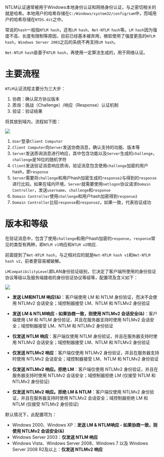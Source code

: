 NTLM认证通常被用于Windows本地身份认证和网络身份认证，与之密切相关的就是哈希。本地用户的哈希存储在`C:/Windows/system32/config/sam`中，而域用户的哈希存储在`NTDS.dit`之中。

常说的`hash`一般指`NTLM hash`，还有`LM hash`、`Net-NTLM hash`等。`LM hash`因为强度不高、长度有限制等原因，目前已经基本被弃用，微软使用了强度更高的`NTLM hash`，`Windows Server 2003`之后的系统不再支持`LM hash`。

`Net-NTLM hash`是基于`NTLM hash`，再使用一定算法生成的，用于网络认证。

# 主要流程

`NTLM`认证流程主要分为三大步：

1. 协商：确认双方协议版本
2. 质询：挑战（Challenge）/响应（Response）认证机制
3. 验证：验证结果

将其放到域内，流程如下图：

![](https://adan0s-1256533472.cos.ap-nanjing.myqcloud.com/typora/image-20211107160343403.png)

1. `User`登录`Client Computer`
2. `Client Computer`向`Server`发送协商消息，确认支持的功能、版本等
3. `Server`发送质询消息进行响应，其中包含功能以及`Server`生成的`challenge`，`challenge`是16位的随机字符
4. `Client`发送验证消息响应质询，验证消息包含使用`challenge`加密的用户hash，即`response`
5. `Server`需要将`challenge`和用户hash加密生成的`response2`与得到的`response`进行比较。如果在域内环境，`Server`就需要使用`netlogon`协议请求`Domain Controller`，发送`username`、`challenge`和`response`
6. `Domain Controller`使用`challenge`和用户hash加密得到`response2`
7. `Domain Controller`比较`response`和`response2`，如果一致，代表验证成功

# 版本和等级

在验证消息中，包含了使用`challenge`和用户hash加密的`response`，`response`常见的类型有两种，即`NTLM v1`响应和`NTLM v2`响应.

前面提到了`Net-NTLM hash`，与之相对应的就是`Net-NTLM hash v1`和`Net-NTLM hash v2`，前者更容易被破解。

`LMCompatibilityLevel`即LAN身份验证级别，它决定了客户端所使用的身份验证协议等级以及服务端接收的身份验证协议等级等，配置项及含义如下：

![](https://adan0s-1256533472.cos.ap-nanjing.myqcloud.com/typora/image-20211107170452534.png)

- **发送 LM和NTLM 响应(&)**：客户端使用 LM 和 NTLM 身份验证，而决不会使用 NTLMv2 会话安全；域控制器接受 LM、NTLM 和 NTLMv2 身份验证

- **发送 LM & NTLM响应 - 如果协商一致，则使用 NTLMv2 会话安全(&)**：客户端使用 LM 和 NTLM 身份验证，并且在服务器支持时使用 NTLMv2 会话安全；域控制器接受 LM、NTLM 和 NTLMv2 身份验证

- **仅发送 NTLM 响应**：客户端仅使用 NTLM 身份验证，并且在服务器支持时使用 NTLMv2 会话安全；域控制器接受 LM、NTLM 和 NTLMv2 身份验证

- **仅发送 NTLMv2 响应**：客户端仅使用 NTLMv2 身份验证，并且在服务器支持时使用 NTLMv2 会话安全；域控制器接受 LM、NTLM 和 NTLMv2 身份验证

- **仅发送 NTLMv2 响应。拒绝 LM**：客户端仅使用 NTLMv2 身份验证，并且在服务器支持时使用 NTLMv2 会话安全；域控制器拒绝 LM (仅接受 NTLM 和 NTLMv2 身份验证)

- **仅发送 NTLMv2 响应。拒绝 LM & NTLM**：客户端仅使用 NTLMv2 身份验证，并且在服务器支持时使用 NTLMv2 会话安全；域控制器拒绝 LM 和 NTLM (仅接受 NTLMv2 身份验证)

默认情况下，此配置项为：

- Windows 2000、Windows XP：**发送 LM & NTLM响应 - 如果协商一致，则使用 NTLMv2 会话安全(&)**
- Windows Server 2003：**仅发送 NTLM 响应**
- Windows Vista、Windows Server 2008、Windows 7 以及 Windows Server 2008 R2及以上：**仅发送 NTLMv2 响应**

